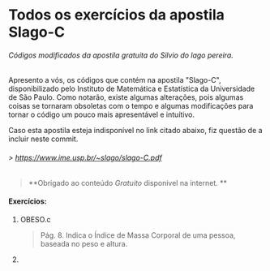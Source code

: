 # Todos os exercícios da apostila Slago-C

###### Códigos modificados da apostila gratuita do Silvio do lago pereira.

 Apresento a vós, os códigos que contém na apostila "Slago-C", disponibilizado pelo Instituto de Matemática e Estatística da Universidade de São Paulo. 
 Como notarão, existe algumas alterações, pois algumas coisas se tornaram obsoletas com o tempo e algumas modificações para tornar o código um pouco mais apresentável e intuítivo.

 Caso esta apostila esteja indisponível no link citado abaixo, fiz questão de a incluir neste commit.

###### > https://www.ime.usp.br/~slago/slago-C.pdf

> **Obrigado ao conteúdo _Gratuito_ disponivel na internet. **

#### Exercícios:

1. OBESO.c

   > Pág. 8. Indica o Índice de Massa Corporal de uma pessoa, baseada no peso e altura.

2. 